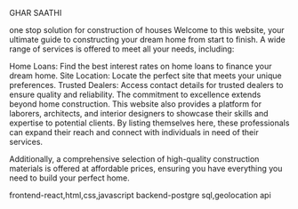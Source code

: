 GHAR SAATHI

one stop solution for construction of houses Welcome to this website, your ultimate guide to constructing your dream home from start to finish. A wide range of services is offered to meet all your needs, including:

Home Loans: Find the best interest rates on home loans to finance your dream home. Site Location: Locate the perfect site that meets your unique preferences. Trusted Dealers: Access contact details for trusted dealers to ensure quality and reliability. The commitment to excellence extends beyond home construction. This website also provides a platform for laborers, architects, and interior designers to showcase their skills and expertise to potential clients. By listing themselves here, these professionals can expand their reach and connect with individuals in need of their services.

Additionally, a comprehensive selection of high-quality construction materials is offered at affordable prices, ensuring you have everything you need to build your perfect home.

frontend-react,html,css,javascript backend-postgre sql,geolocation api
